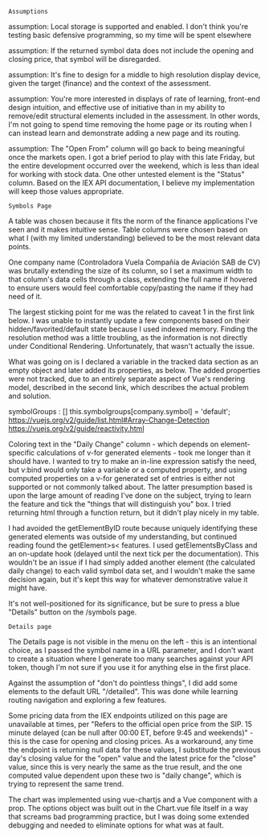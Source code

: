 	Assumptions
assumption: Local storage is supported and enabled. I don't think you're testing basic defensive programming, so my time will be spent elsewhere

assumption: If the returned symbol data does not include the opening and closing price, that symbol will be disregarded.

assumption: It's fine to design for a middle to high resolution display device, given the target (finance) and the context of the assessment.

assumption: You're more interested in displays of rate of learning, front-end design intuition, and effective use of initiative than in my ability to remove/edit structural elements included in the assessment. In other words, I'm not going to spend time removing the home page or its routing when I can instead learn and demonstrate adding a new page and its routing.

assumption: The "Open From" column will go back to being meaningful once the markets open. I got a brief period to play with this late Friday, but the entire development occurred over the weekend, which is less than ideal for working with stock data. One other untested element is the "Status" column. Based on the IEX API documentation, I believe my implementation will keep those values appropriate. 

	Symbols Page
A table was chosen because it fits the norm of the finance applications I've seen and it makes intuitive sense. Table columns were chosen based on what I (with my limited understanding) believed to be the most relevant data points.

One company name (Controladora Vuela Compañía de Aviación SAB de CV) was brutally extending the size of its column, so I set a maximum width to that column's data cells through a class, extending the full name if hovered to ensure users would feel comfortable copy/pasting the name if they had need of it.

The largest sticking point for me was the related to caveat 1 in the first link below. I was unable to instantly update a few components based on their hidden/favorited/default state because I used indexed memory. Finding the resolution method was a little troubling, as the information is not directly under Conditional Rendering. Unfortunately, that wasn't actually the issue.

What was going on is I declared a variable in the tracked data section as an empty object and later added its properties, as below. The added properties were not tracked, due to an entirely separate aspect of Vue's rendering model, described in the second link, which describes the actual problem and solution.

symbolGroups : []
this.symbolgroups[company.symbol] = 'default';
https://vuejs.org/v2/guide/list.html#Array-Change-Detection
https://vuejs.org/v2/guide/reactivity.html

Coloring text in the "Daily Change" column - which depends on element-specific calculations of v-for generated elements - took me longer than it should have. I wanted to try to make an in-line expression satisfy the need, but v:bind would only take a variable or a computed property, and using computed properties on a v-for generated set of entries is either not supported or not commonly talked about. The latter presumption based is upon the large amount of reading I've done on the subject, trying to learn the feature and tick the "things that will distinguish you" box. I tried returning html through a function return, but it didn't play nicely in my table.

I had avoided the getElementByID route because uniquely identifying these generated elements was outside of my understanding, but continued reading found the getElement>s< features. I used getElementsByClass and an on-update hook (delayed until the next tick per the documentation). This wouldn't be an issue if I had simply added another element (the calculated daily change) to each valid symbol data set, and I wouldn't make the same decision again, but it's kept this way for whatever demonstrative value it might have.

It's not well-positioned for its significance, but be sure to press a blue "Details" button on the /symbols page.

	Details page
The Details page is not visible in the menu on the left - this is an intentional choice, as I passed the symbol name in a URL parameter, and I don't want to create a situation where I generate too many searches against your API token, though I'm not sure if you use it for anything else in the first place.

Against the assumption of "don't do pointless things", I did add some elements to the default URL "/detailed". This was done while learning routing navigation and exploring a few features.

Some pricing data from the IEX endpoints utilized on this page are unavailable at times, per "Refers to the official open price from the SIP. 15 minute delayed (can be null after 00:00 ET, before 9:45 and weekends)" - this is the case for opening and closing prices. As a workaround, any time the endpoint is returning null data for these values, I substitude the previous day's closing value for the "open" value and the latest price for the "close" value, since this is very nearly the same as the true result, and the one computed value dependent upon these two is "daily change", which is trying to represent the same trend.

The chart was implemented using vue-chartjs and a Vue component with a prop. The options object was built out in the Chart.vue file itself in a way that screams bad programming practice, but I was doing some extended debugging and needed to eliminate options for what was at fault.